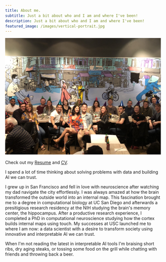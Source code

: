 ```yaml
---
title: About me.
subtitle: Just a bit about who and I am and where I've been!
description: Just a bit about who and I am and where I've been!
featured_image: /images/vertical-portrait.jpg
---
```


![](/images/latest/birthday-2019.jpg)

Check out my [Resume](https://jacheung.github.io/images/documents/Resume-200522.pdf) and [CV](https://jacheung.github.io/images/documents/CV-200522.pdf).

I spend a lot of time thinking about solving problems with data and building AI we can trust. 

I grew up in San Francisco and fell in love with neuroscience after watching my dad navigate the city effortlessly. I was always amazed at how the brain transformed the outside world into an internal map. This fascination brought me to a degree in computational biology at UC San Diego and afterwards a presitigious research residency at the NIH studying the brain's memory center, the hippocampus. After a productive research experience, I completed a PhD in computational neuroscience studying how the cortex builds internal maps using touch. My successes at USC launched me to where I am now: a data scientist with a desire to transform society using innovative and interpretable AI we can trust.

When I'm not reading the latest in interpretable AI tools I'm braising short ribs, dry aging steaks, or tossing some food on the grill while chatting with friends and throwing back a beer. 


